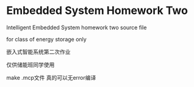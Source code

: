 # Embedded System Homework Two
Intelligent Embedded System homework two source file

for class of energy storage only

嵌入式智能系统第二次作业

仅供储能班同学使用

make .mcp文件 真的可以无error编译
